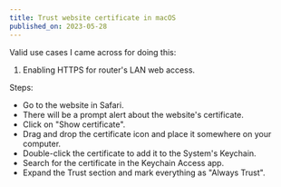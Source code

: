 ```yaml
---
title: Trust website certificate in macOS
published_on: 2023-05-28
---
```

Valid use cases I came across for doing this:
1. Enabling HTTPS for router's LAN web access.

Steps:
- Go to the website in Safari.
- There will be a prompt alert about the website's certificate.
- Click on "Show certificate".
- Drag and drop the certificate icon and place it somewhere on your computer.
- Double-click the certificate to add it to the System's Keychain.
- Search for the certificate in the Keychain Access app.
- Expand the Trust section and mark everything as "Always Trust".